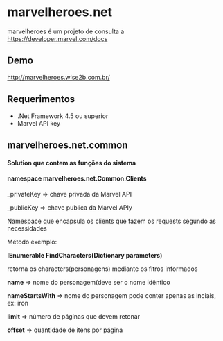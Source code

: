 # marvelheroes.net

marvelheroes é um projeto de consulta a https://developer.marvel.com/docs

<h2>Demo</h2>

http://marvelheroes.wise2b.com.br/

<h2>Requerimentos</h2>

<ul>
<li>.Net Framework 4.5 ou superior</li>
<li>Marvel API key</li>
</ul>

<h2>marvelheroes.net.common</h2>
<h4>Solution que contem as funções do sistema</h4>
<h4>namespace marvelheroes.net.Common.Clients</h4>

<p>_privateKey => chave privada da Marvel API<p>
<p>_publicKey => chave publica da Marvel APIy<p>

<p>Namespace que encapsula os clients que fazem os requests segundo as necessidades</p>
<p>Método exemplo:</p>
<p><b>IEnumerable<Character> FindCharacters(Dictionary<string, string> parameters)</b></p>
<p>retorna os characters(personagens) mediante os fitros informados</p>
 
<p><b>name</b> => nome do personagem(deve ser o nome idêntico</p>
<p><b>nameStartsWith</b> => nome do personagem pode conter apenas as inciais, ex: iron</p>
<p><b>limit</b> => número de páginas que devem retonar</p>	
<p><b>offset</b> => quantidade de itens por página</p>	


